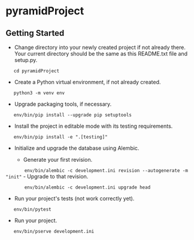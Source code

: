 pyramidProject
==============

Getting Started
---------------

- Change directory into your newly created project if not already there. Your
  current directory should be the same as this README.txt file and setup.py.

`    cd pyramidProject
`
- Create a Python virtual environment, if not already created.

`    python3 -m venv env
`
- Upgrade packaging tools, if necessary.

`    env/bin/pip install --upgrade pip setuptools
`
- Install the project in editable mode with its testing requirements.

`    env/bin/pip install -e ".[testing]"
`
- Initialize and upgrade the database using Alembic.

    - Generate your first revision.

`        env/bin/alembic -c development.ini revision --autogenerate -m "init"
`
    - Upgrade to that revision.

`        env/bin/alembic -c development.ini upgrade head
`
- Run your project's tests (not work correctly yet).

`    env/bin/pytest
`
- Run your project.

`    env/bin/pserve development.ini
`